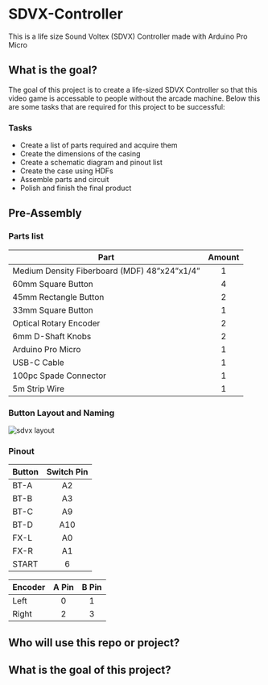 # SDVX-Controller
This is a life size Sound Voltex (SDVX) Controller made with Arduino Pro Micro

## What is the goal?
The goal of this project is to create a life-sized SDVX Controller so that this video game is accessable to people without the arcade machine. Below this are some tasks that are required for this project to be successful: 

### Tasks
- Create a list of parts required and acquire them
- Create the dimensions of the casing
- Create a schematic diagram and pinout list
- Create the case using HDFs
- Assemble parts and circuit 
- Polish and finish the final product

## Pre-Assembly

### Parts list
| Part | Amount |
| ----------- | :-----------: |
| Medium Density Fiberboard (MDF) 48”x24”x1/4” | 1 | 
| 60mm Square Button | 4 |
| 45mm Rectangle Button | 2 |
| 33mm Square Button | 1 |
| Optical Rotary Encoder | 2 |
| 6mm D-Shaft Knobs | 2 |
| Arduino Pro Micro | 1 |
| USB-C Cable  | 1 |
| 100pc Spade Connector | 1 |
| 5m Strip Wire | 1 |

### Button Layout and Naming
![sdvx layout](https://user-images.githubusercontent.com/67884995/209450498-75a98e8d-c59a-4119-a280-958cf7c1a38d.png)

### Pinout 
| Button | Switch Pin |
| ------ | :--------: |
| BT-A | A2 |
| BT-B | A3 |
| BT-C | A9 |
| BT-D | A10 |
| FX-L | A0 |
| FX-R | A1 |
| START | 6 |

| Encoder | A Pin | B Pin |
| ------- | :----: | :----: |
| Left | 0 | 1 |
| Right | 2 | 3 |
## Who will use this repo or project?


## What is the goal of this project?

